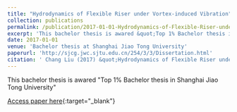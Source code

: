 ```yaml
---
title: "Hydrodynamics of Flexible Riser under Vortex-induced Vibration"
collection: publications
permalink: /publication/2017-01-01-Hydrodynamics-of-Flexible-Riser-under-Vortex-induced-Vibration
excerpt: 'This bachelor thesis is awared &quot;Top 1% Bachelor thesis in Shanghai Jiao Tong University&quot;'
date: 2017-01-01
venue: 'Bachelor thesis at Shanghai Jiao Tong University'
paperurl: 'http://sjcg.jwc.sjtu.edu.cn/254/3/3/Dissertation.html'
citation: ' Chang Liu (2017) &quot;Hydrodynamics of Flexible Riser under Vortex-induced Vibration.&quot; <i>Bachelor thesis at Shanghai Jiao Tong University</i>.'
---
```

This bachelor thesis is awared &quot;Top 1% Bachelor thesis in Shanghai Jiao Tong University&quot;

[Access paper here](http://sjcg.jwc.sjtu.edu.cn/254/3/3/Dissertation.html){:target="_blank"}
